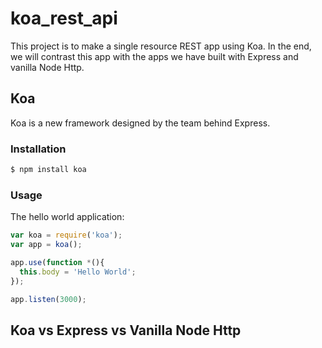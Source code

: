 # koa_rest_api
This project is to make a single resource REST app using Koa. In the end, we will contrast this app with the apps we have built with Express and vanilla Node Http.  


## Koa
Koa is a new framework designed by the team behind Express.


### Installation

```bash
$ npm install koa
```

### Usage

The hello world application:

```js
var koa = require('koa');
var app = koa();

app.use(function *(){
  this.body = 'Hello World';
});

app.listen(3000);
```

## Koa vs Express vs Vanilla Node Http
